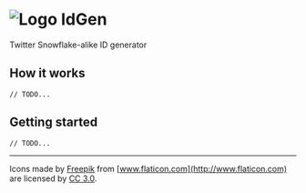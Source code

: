# ![Logo](https://raw.githubusercontent.com/RobThree/IdGen/master/IdGenDocumentation/icons/Help.png) IdGen
Twitter Snowflake-alike ID generator

## How it works

`// TODO...`

## Getting started

`// TODO...`

<hr>

Icons made by [Freepik](http://www.flaticon.com/authors/freepik) from [www.flaticon.com](http://www.flaticon.com) are licensed by [CC 3.0](http://creativecommons.org/licenses/by/3.0/).
